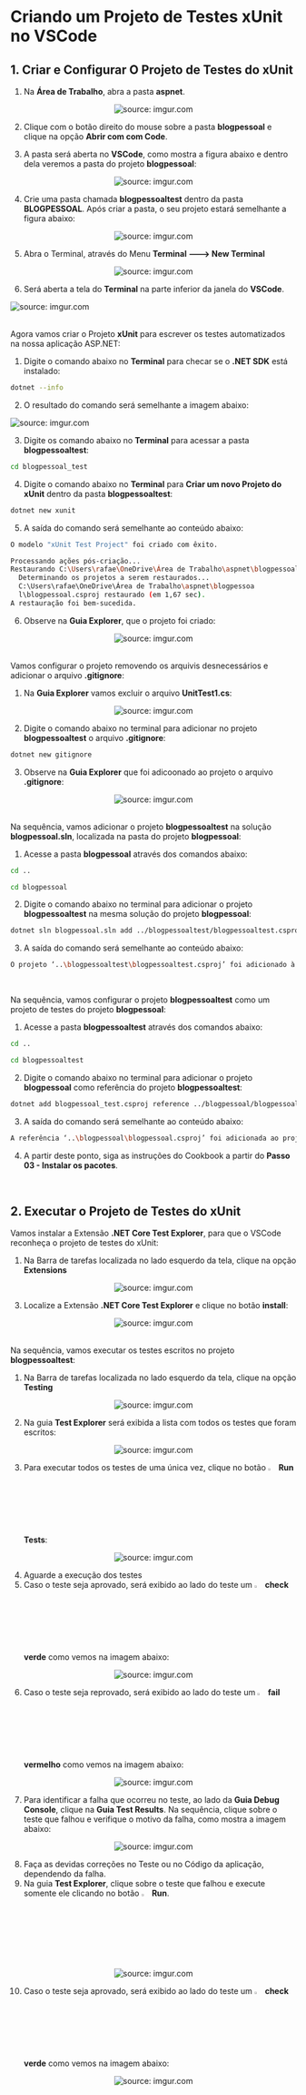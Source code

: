 <h1>Criando um Projeto de Testes xUnit no VSCode</h1>



<h2>1. Criar e Configurar O Projeto de Testes do xUnit</h2>



1. Na **Área de Trabalho**, abra a pasta **aspnet**.

<div align="center"><img src="https://i.imgur.com/3LnSg06.png" title="source: imgur.com" /></div>

2. Clique com o botão direito do mouse sobre a pasta **blogpessoal** e clique na opção **Abrir com com Code**.

3. A pasta será aberta no **VSCode**, como mostra a figura abaixo e dentro dela veremos a pasta do projeto **blogpessoal**:

<div align="center"><img src="https://i.imgur.com/2DaDfYb.png" title="source: imgur.com" /></div>

4. Crie uma pasta chamada **blogpessoaltest** dentro da pasta **BLOGPESSOAL**. Após criar a pasta, o seu projeto estará semelhante a figura abaixo:

<div align="center"><img src="https://i.imgur.com/dm1pEPr.png" title="source: imgur.com" /></div>

5. Abra o Terminal, através do Menu **Terminal 🡒 New Terminal**

<div align="center"><img src="https://i.imgur.com/4rdobXK.png?1" title="source: imgur.com" /></div>

6. Será aberta a tela do **Terminal** na parte inferior da janela do **VSCode**.

<div><img src="https://i.imgur.com/FfXSnoB.png" title="source: imgur.com" /></div>

<br />

Agora vamos criar o Projeto **xUnit** para escrever os testes automatizados na nossa aplicação ASP.NET:

1. Digite o comando abaixo no **Terminal** para checar se o **.NET SDK** está instalado:

```bash
dotnet --info
```

2. O resultado do comando será semelhante a imagem abaixo:

<div><img src="https://i.imgur.com/qrZOleO.png" title="source: imgur.com" /></div>

3. Digite os comando abaixo no **Terminal** para acessar a pasta **blogpessoaltest**:

```bash
cd blogpessoal_test
```

4. Digite o comando abaixo no **Terminal** para **Criar um novo Projeto do xUnit** dentro da pasta **blogpessoaltest**:

```bash
dotnet new xunit
```

5. A saída do comando será semelhante ao conteúdo abaixo:

```bash
O modelo "xUnit Test Project" foi criado com êxito.

Processando ações pós-criação...
Restaurando C:\Users\rafae\OneDrive\Área de Trabalho\aspnet\blogpessoal\blogpessoal.csproj:
  Determinando os projetos a serem restaurados...
  C:\Users\rafae\OneDrive\Área de Trabalho\aspnet\blogpessoa
  l\blogpessoal.csproj restaurado (em 1,67 sec).
A restauração foi bem-sucedida.
```

6. Observe na **Guia Explorer**, que o projeto foi criado:

<div align="center"><img src="https://i.imgur.com/ONlftCM.png" title="source: imgur.com" /></div>

<br />

Vamos configurar o projeto removendo os arquivis desnecessários e adicionar o arquivo **.gitignore**:

1. Na **Guia Explorer** vamos excluir o arquivo **UnitTest1.cs**:

<div align="center"><img src="https://i.imgur.com/6OJ61H9.png" title="source: imgur.com" /></div>

2. Digite o comando abaixo no terminal para adicionar no projeto **blogpessoaltest** o arquivo **.gitignore**:

```bash
dotnet new gitignore
```

3. Observe na **Guia Explorer** que foi adicoonado ao projeto o arquivo **.gitignore**:

<div align="center"><img src="https://i.imgur.com/AzkPa0n.png" title="source: imgur.com" /></div>

<br />

Na sequência, vamos adicionar o projeto **blogpessoaltest** na solução **blogpessoal.sln**, localizada na pasta do projeto **blogpessoal**:

1. Acesse a pasta **blogpessoal** através dos comandos abaixo:

```bash
cd ..

cd blogpessoal
```

2. Digite o comando abaixo no terminal para adicionar o projeto **blogpessoaltest** na mesma solução do projeto **blogpessoal**:

```bash
dotnet sln blogpessoal.sln add ../blogpessoaltest/blogpessoaltest.csproj
```

3. A saída do comando será semelhante ao conteúdo abaixo:

```bash
O projeto ‘..\blogpessoaltest\blogpessoaltest.csproj’ foi adicionado à solução.
```

<br />

Na sequência, vamos configurar o projeto **blogpessoaltest** como um projeto de testes do projeto **blogpessoal**:

1. Acesse a pasta **blogpessoaltest** através dos comandos abaixo:

```bash
cd ..

cd blogpessoaltest
```

2. Digite o comando abaixo no terminal para adicionar o projeto **blogpessoal** como referência do projeto **blogpessoaltest**:

```bash
dotnet add blogpessoal_test.csproj reference ../blogpessoal/blogpessoal.csproj
```

3. A saída do comando será semelhante ao conteúdo abaixo:

```bash
A referência ‘..\blogpessoal\blogpessoal.csproj’ foi adicionada ao projeto.
```

4. A partir deste ponto, siga as instruções do Cookbook a partir do **Passo 03 - Instalar os pacotes**.

<br />

<h2>2. Executar o Projeto de Testes do xUnit</h2>



Vamos instalar a Extensão **.NET Core Test Explorer**, para que o VSCode reconheça o projeto de testes do xUnit:

1. Na Barra de tarefas localizada no lado esquerdo da tela, clique na opção **Extensions**

<div align="center"><img src="https://i.imgur.com/v5nFOS5.png" title="source: imgur.com" /></div>

3. Localize a Extensão **.NET Core Test Explorer** e clique no botão **install**:

<div align="center"><img src="https://i.imgur.com/ZiN1Ct0.png" title="source: imgur.com" /></div>

<br />

Na sequência, vamos executar os testes escritos no projeto **blogpessoaltest**:

1. Na Barra de tarefas localizada no lado esquerdo da tela, clique na opção **Testing**

<div align="center"><img src="https://i.imgur.com/6u2VuyI.png" title="source: imgur.com" /></div>

2. Na guia **Test Explorer** será exibida a lista com todos os testes que foram escritos:

<div align="center"><img src="https://i.imgur.com/wMTinGp.png" title="source: imgur.com" /></div>

3. Para executar todos os testes de uma única vez, clique no botão <img src="https://i.imgur.com/LJtOgp2.png" title="source: imgur.com" width="3%"/> **Run Tests**:

<div align="center"><img src="https://i.imgur.com/fVEaECF.png" title="source: imgur.com" /></div>

4. Aguarde a execução dos testes
5. Caso o teste seja aprovado, será exibido ao lado do teste um <img src="https://i.imgur.com/5KUWCAE.png" title="source: imgur.com" width="3%"/> **check verde** como vemos na imagem abaixo:

<div align="center"><img src="https://i.imgur.com/9vs8N9E.png" title="source: imgur.com" /></div>

6. Caso o teste seja reprovado, será exibido ao lado do teste um <img src="https://i.imgur.com/YMiVJw1.png" title="source: imgur.com" width="3%"/> **fail vermelho** como vemos na imagem abaixo:

<div align="center"><img src="https://i.imgur.com/wDg3phJ.png" title="source: imgur.com" /></div>

7. Para identificar a falha que ocorreu no teste, ao lado da **Guia Debug Console**, clique na **Guia Test Results**. Na sequência, clique sobre o teste que falhou e verifique o motivo da falha, como mostra a imagem abaixo:

<div align="center"><img src="https://i.imgur.com/B3fdgdU.png" title="source: imgur.com" /></div>

8. Faça as devidas correções no Teste ou no Código da aplicação, dependendo da falha.
9. Na guia **Test Explorer**, clique sobre o teste que falhou e execute somente ele clicando no botão <img src="https://i.imgur.com/GXzpQnZ.png" title="source: imgur.com" width="3%"/> **Run**.

<div align="center"><img src="https://i.imgur.com/QjPwyLx.png" title="source: imgur.com" /></div>

10. Caso o teste seja aprovado, será exibido ao lado do teste um <img src="https://i.imgur.com/5KUWCAE.png" title="source: imgur.com" width="3%"/> **check verde** como vemos na imagem abaixo:

<div align="center"><img src="https://i.imgur.com/9vs8N9E.png" title="source: imgur.com" /></div>

<br />

<br />

